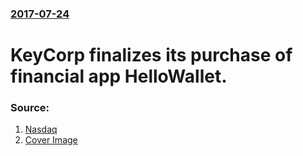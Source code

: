 ### [2017-07-24](/news/2017/07/24/index.md)

# KeyCorp finalizes its purchase of financial app HelloWallet. 




### Source:

1. [Nasdaq](http://m.nasdaq.com/article/keycorp-key-closes-hellowallet-purchase-from-morningstar-cm811727)
1. [Cover Image](http://www.nasdaq.com/images/dreamit.jpg)
